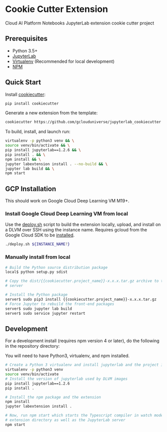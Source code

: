 # Cookie Cutter Extension

Cloud AI Platform Notebooks JupyterLab extension cookie cutter project

## Prerequisites

* Python 3.5+
* [JupyterLab](https://jupyterlab.readthedocs.io/en/stable/getting_started/installation.html)
* [Virtualenv](https://virtualenv.pypa.io/en/latest/) (Recommended for local development)
* [NPM](https://nodejs.org/en/)

## Quick Start

Install [cookiecutter](https://pypi.org/project/cookiecutter/):

```bash
pip install cookiecutter
```

Generate a new extension from the template:

```bash
cookiecutter https://github.com/gclouduniverse/jupyterlab_cookiecutter -o my_extension
```

To build, install, and launch run:

```bash
virtualenv -p python3 venv && \
source venv/bin/activate && \
pip install jupyterlab==1.2.6 && \
pip install . && \
npm install && \
jupyter labextension install . --no-build && \
jupyter lab build && \
npm start
```

## GCP Installation

This should work on Google Cloud Deep Learning VM M19+.

### Install Google Cloud Deep Learning VM from local

Use the [deploy.sh](./deploy.sh) script to build the extension locally, upload, and
install on a DLVM over SSH using the instance name. Requires gcloud from the Google Cloud SDK to be [installed](https://cloud.google.com/sdk/install).

```bash
./deploy.sh ${INSTANCE_NAME?}
```
### Manually install from local

```bash
# Build the Python source distribution package
local$ python setup.py sdist

# Copy the dist/{{cookiecutter.project_name}}-x.x.x.tar.gz archive to the JupyterLab
# server

# Install the Python package
server$ sudo pip3 install {{cookiecutter.project_name}}-x.x.x.tar.gz
# Force Jupyter to rebuild the front-end packages
server$ sudo jupyter lab build
server$ sudo service jupyter restart
```

## Development

For a development install (requires npm version 4 or later), do the following in the repository directory:

You will need to have Python3, virtualenv, and npm installed.

```bash
# Create a Python 3 virtualenv and install jupyterlab and the project in edit mode
virtualenv -p python3 venv
source venv/bin/activate
# Install the version of jupyterlab used by DLVM images
pip install jupyterlab==1.2.6
pip install .

# Install the npm package and the extension
npm install
jupyter labextension install .

# Now, run npm start which starts the Typescript compiler in watch mode on the
# extension directory as well as the JupyterLab server
npm start
```

